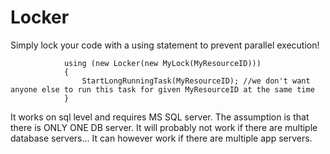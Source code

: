 # Locker
Simply lock your code with a using statement to prevent parallel execution!

				using (new Locker(new MyLock(MyResourceID)))
				{
					StartLongRunningTask(MyResourceID); //we don't want anyone else to run this task for given MyResourceID at the same time
				}

  It works on sql level and requires MS SQL server. The assumption is that there is ONLY ONE DB server. It will probably not work if there are multiple database servers... It can however work if there are multiple app servers.
